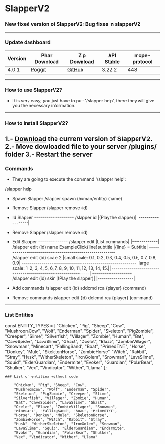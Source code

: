 # SlapperV2
### New fixed version of SlapperV2: Bug fixes in slapperV2
_________________________________________________________________________________________

### Update dashboard
| Version | Phar Download |	Zip Download | API Stable | mcpe-protocol |  
|-------|-------------|-------------|-----------|-------|
| 4.0.1 | [Poggit](https://poggit.pmmp.io/r/138705/SlapperV2_dev-30.phar) | [GitHub](https://github.com/fernanACM/SlapperV2/archive/refs/heads/main.zip) |3.22.2| 448 |
__________________________________________________________________________________________
### How to use SlapperV2?
* It is very easy, you just have to put: '/slapper help', there they will give you the necessary information.
-------------------------------------------------------------------------------------------------------------
### How to install SlapperV2?
1.- [Download](https://poggit.pmmp.io/r/138705/SlapperV2_dev-30.phar) the current version of SlapperV2.
2.- Move dowloaded file to your server /plugins/ folder
3.- Restart the server
-------------------------------------------------------------------------------------------------------------
### Commands
* They are going to execute the command '/slapper help':

/slapper help
* Spawn Slapper 
/slapper spawn (human/entity) (name)
* Remove Slapper
/slapper remove (id)
* Id Slapper
             --------------------
/slapper id  |(Play the slapper)|
             |------------------|
* Remove Slapper
/slapper remove (id)

* Edit Slapper
              ---------------
/slapper edit |List commands|
              |-------------|
/slapper edit (id) name ExampleClick{line}subtitle  |{line} = Subtitle|
                            ---------------------------------------------------------                       
/slapper edit (id) scale 2  |small scale: 0.1, 0.2, 0.3, 0.4, 0.5, 0.6, 0.7, 0.8, 0.9|
                            ----------------------------------------------------------
                            |large scale: 1, 2, 3, 4, 5, 6, 7, 8, 9, 10, 11, 12, 13, 14, 15.|
                            |---------------------------------------------------------------|
                        --------------------    
/slapper edit (id) skin |(Play the slapper)|
                        |------------------|
* Add commands
/slapper edit (id) addcmd rca {player} (command)

* Remove commands 
/slapper edit (id) delcmd rca {player} (command)
------------------------------------------------------------------------------------------------ 
 ### List Entities 
 const ENTITY_TYPES = [
        "Chicken", "Pig", "Sheep", "Cow",
        "MushroomCow", "Wolf", "Enderman", "Spider",
        "Skeleton", "PigZombie", "Creeper", "Slime",
        "Silverfish", "Villager", "Zombie", "Human",
        "Bat", "CaveSpider", "LavaSlime", "Ghast",
        "Ocelot", "Blaze", "ZombieVillager", "Snowman",
        "Minecart", "FallingSand", "Boat", "PrimedTNT",
        "Horse", "Donkey", "Mule", "SkeletonHorse",
        "ZombieHorse", "Witch", "Rabbit", "Stray",
        "Husk", "WitherSkeleton", "IronGolem", "Snowman",
        "LavaSlime", "Squid", "ElderGuardian", "Endermite",
        "Evoker", "Guardian", "PolarBear", "Shulker",
        "Vex", "Vindicator", "Wither", "Llama"
    ];
       
    ### List of entities without code
    
        "Chicken", "Pig", "Sheep", "Cow",
        "MushroomCow", "Wolf", "Enderman", "Spider",
        "Skeleton", "PigZombie", "Creeper", "Slime",
        "Silverfish", "Villager", "Zombie", "Human",
        "Bat", "CaveSpider", "LavaSlime", "Ghast",
        "Ocelot", "Blaze", "ZombieVillager", "Snowman",
        "Minecart", "FallingSand", "Boat", "PrimedTNT",
        "Horse", "Donkey", "Mule", "SkeletonHorse",
        "ZombieHorse", "Witch", "Rabbit", "Stray",
        "Husk", "WitherSkeleton", "IronGolem", "Snowman",
        "LavaSlime", "Squid", "ElderGuardian", "Endermite",
        "Evoker", "Guardian", "PolarBear", "Shulker",
        "Vex", "Vindicator", "Wither", "Llama"
